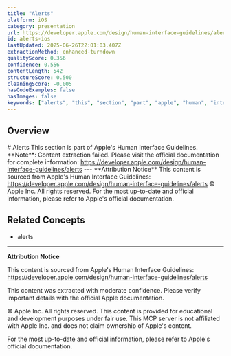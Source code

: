 ```yaml
---
title: "Alerts"
platform: iOS
category: presentation
url: https://developer.apple.com/design/human-interface-guidelines/alerts
id: alerts-ios
lastUpdated: 2025-06-26T22:01:03.407Z
extractionMethod: enhanced-turndown
qualityScore: 0.356
confidence: 0.556
contentLength: 542
structureScore: 0.500
cleaningScore: -0.005
hasCodeExamples: false
hasImages: false
keywords: ["alerts", "this", "section", "part", "apple", "human", "interface", "guidelines", "note", "content"]
---
```

## Overview

\# Alerts This section is part of Apple's Human Interface Guidelines. \*\*Note\*\*: Content extraction failed. Please visit the official documentation for complete information: https://developer.apple.com/design/human-interface-guidelines/alerts --- \*\*Attribution Notice\*\* This content is sourced from Apple's Human Interface Guidelines: https://developer.apple.com/design/human-interface-guidelines/alerts © Apple Inc. All rights reserved. For the most up-to-date and official information, please refer to Apple's official documentation.

## Related Concepts

- alerts

---

**Attribution Notice**

This content is sourced from Apple's Human Interface Guidelines: https://developer.apple.com/design/human-interface-guidelines/alerts

This content was extracted with moderate confidence. Please verify important details with the official Apple documentation.

© Apple Inc. All rights reserved. This content is provided for educational and development purposes under fair use. This MCP server is not affiliated with Apple Inc. and does not claim ownership of Apple's content.

For the most up-to-date and official information, please refer to Apple's official documentation.
